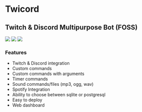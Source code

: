 # Twicord

## Twitch & Discord Multipurpose Bot (FOSS)

![](https://img.shields.io/github/languages/code-size/ayberkenis/twicord?style=for-the-badge)
![](https://img.shields.io/github/license/ayberkenis/twicord?style=for-the-badge)
![](https://img.shields.io/github/followers/ayberkenis?style=for-the-badge)

### Features

* Twitch & Discord integration
* Custom commands
* Custom commands with arguments
* Timer commands
* Sound commands/files (mp3, ogg, wav)
* Spotify Integration
* Ability to choose between sqlite or postgresql
* Easy to deploy
* Web dashboard

